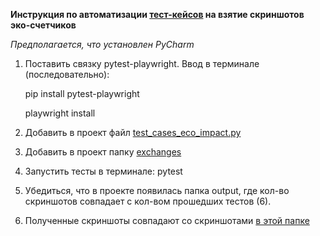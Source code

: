 **Инструкция по автоматизации [тест-кейсов](https://github.com/y-titova/qa_avito.start/blob/main/TESTCASES.md) на взятие скриншотов эко-счетчиков**

_Предполагается, что установлен PyCharm_

1. Поставить связку pytest-playwright. Ввод в терминале (последовательно):
   
   pip install pytest-playwright

   playwright install
3. Добавить в проект файл [test_cases_eco_impact.py](https://github.com/y-titova/qa_avito.start/blob/main/test_cases_eco_impact.py)
4. Добавить в проект папку [exchanges](https://github.com/y-titova/qa_avito.start/tree/main/exchanges)
5. Запустить тесты в терминале:
   pytest
6. Убедиться, что в проекте появилась папка output, где кол-во скриншотов совпадает с кол-вом прошедших тестов (6).
7. Полученные скриншоты совпадают со скриншотами [в этой папке](https://github.com/y-titova/qa_avito.start/tree/main/output)

